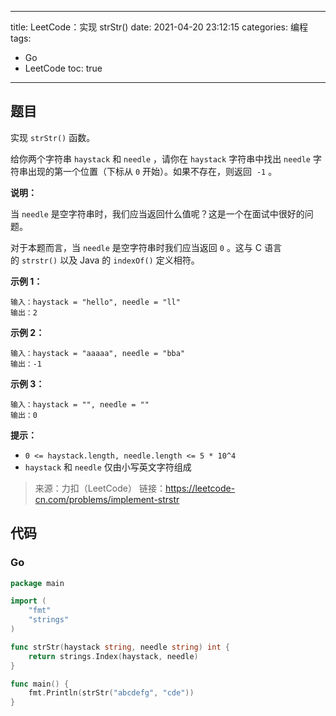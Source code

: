 ----
title: LeetCode：实现 strStr()
date: 2021-04-20 23:12:15
categories: 编程
tags: 
- Go
- LeetCode
toc: true
----

## 题目

实现 `strStr()` 函数。

给你两个字符串 `haystack` 和 `needle` ，请你在 `haystack` 字符串中找出 `needle` 字符串出现的第一个位置（下标从 `0` 开始）。如果不存在，则返回  `-1` 。

**说明：**

当 `needle` 是空字符串时，我们应当返回什么值呢？这是一个在面试中很好的问题。

对于本题而言，当 `needle` 是空字符串时我们应当返回 `0` 。这与 C 语言的 `strstr()` 以及 Java 的 `indexOf()` 定义相符。

**示例 1：**

```
输入：haystack = "hello", needle = "ll"
输出：2
```

<!-- more -->

**示例 2：**

```
输入：haystack = "aaaaa", needle = "bba"
输出：-1
```

**示例 3：**

```
输入：haystack = "", needle = ""
输出：0
```

**提示：**

- `0 <= haystack.length, needle.length <= 5 * 10^4`
- `haystack` 和 `needle` 仅由小写英文字符组成

> 来源：力扣（LeetCode）
> 链接：https://leetcode-cn.com/problems/implement-strstr

## 代码

### Go

```go
package main

import (
	"fmt"
	"strings"
)

func strStr(haystack string, needle string) int {
	return strings.Index(haystack, needle)
}

func main() {
	fmt.Println(strStr("abcdefg", "cde"))
}
```